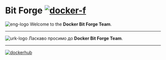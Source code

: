 # Bit Forge [![docker-f]](https://github.com/bf-dockerhub)

[docker-f]: https://img.shields.io/badge/Docker-003f8c.svg?style=flat&logo=docker&logoColor=fff&cacheSeconds=3600
[eng-logo]: https://img.shields.io/badge/-eng-blue?style=flat-square&logo=googletranslate&logoColor=white&labelColor=grey&cacheSeconds=3600
[urk-logo]: https://img.shields.io/badge/-ukr-blue?style=flat-square&logo=googletranslate&logoColor=%23000000&labelColor=%23FFD800&color=%230056B9&cacheSeconds=3600

![eng-logo]
Welcome to the **Docker Bit Forge Team**.

---

![urk-logo]
Ласкаво просимо до **Docker Bit Forge Team**.

---

[dockerhub]: https://img.shields.io/badge/DockerHub-2496ED.svg?style=for-the-badge&logo=docker&logoColor=fff&cacheSeconds=3600

[![dockerhub]](https://hub.docker.com/u/orgbitforge)
